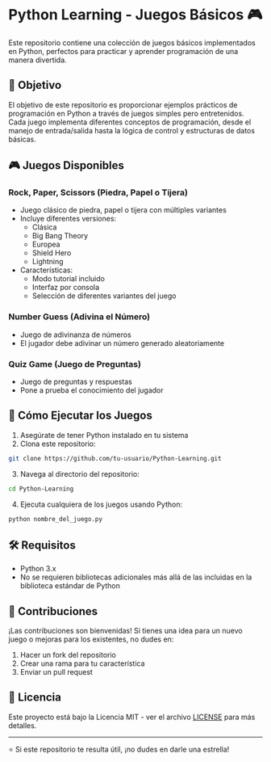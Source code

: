 # Python Learning - Juegos Básicos 🎮

Este repositorio contiene una colección de juegos básicos implementados en Python, perfectos para practicar y aprender programación de una manera divertida.

## 🎯 Objetivo

El objetivo de este repositorio es proporcionar ejemplos prácticos de programación en Python a través de juegos simples pero entretenidos. Cada juego implementa diferentes conceptos de programación, desde el manejo de entrada/salida hasta la lógica de control y estructuras de datos básicas.

## 🎮 Juegos Disponibles

### Rock, Paper, Scissors (Piedra, Papel o Tijera)
- Juego clásico de piedra, papel o tijera con múltiples variantes
- Incluye diferentes versiones:
  - Clásica
  - Big Bang Theory
  - Europea
  - Shield Hero
  - Lightning
- Características:
  - Modo tutorial incluido
  - Interfaz por consola
  - Selección de diferentes variantes del juego

### Number Guess (Adivina el Número)
- Juego de adivinanza de números
- El jugador debe adivinar un número generado aleatoriamente

### Quiz Game (Juego de Preguntas)
- Juego de preguntas y respuestas
- Pone a prueba el conocimiento del jugador

## 🚀 Cómo Ejecutar los Juegos

1. Asegúrate de tener Python instalado en tu sistema
2. Clona este repositorio:
```bash
git clone https://github.com/tu-usuario/Python-Learning.git
```
3. Navega al directorio del repositorio:
```bash
cd Python-Learning
```
4. Ejecuta cualquiera de los juegos usando Python:
```bash
python nombre_del_juego.py
```

## 🛠️ Requisitos
- Python 3.x
- No se requieren bibliotecas adicionales más allá de las incluidas en la biblioteca estándar de Python

## 🤝 Contribuciones
¡Las contribuciones son bienvenidas! Si tienes una idea para un nuevo juego o mejoras para los existentes, no dudes en:
1. Hacer un fork del repositorio
2. Crear una rama para tu característica
3. Enviar un pull request

## 📝 Licencia
Este proyecto está bajo la Licencia MIT - ver el archivo [LICENSE](LICENSE) para más detalles.

---
⭐️ Si este repositorio te resulta útil, ¡no dudes en darle una estrella!
